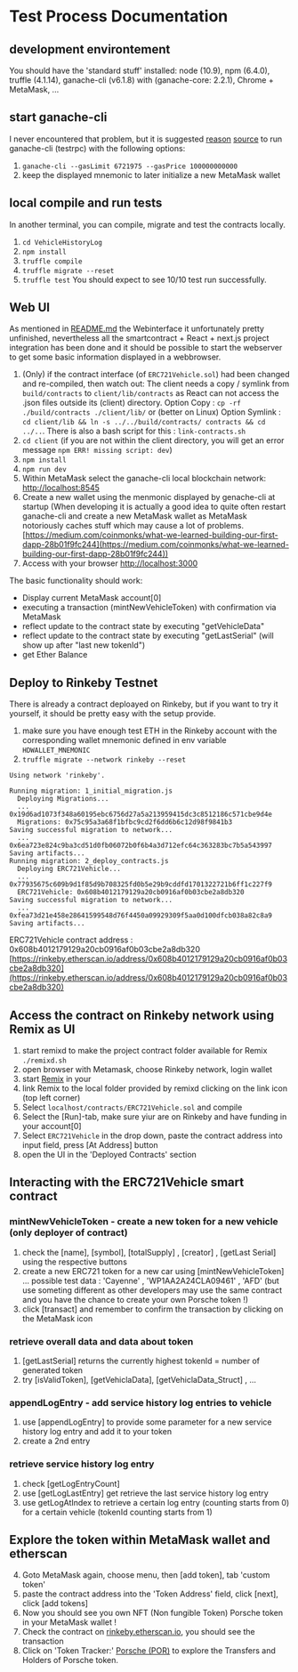 # Test Process Documentation

## development environtement
You should have the 'standard stuff' installed: node (10.9), npm (6.4.0), truffle (4.1.14), ganache-cli (v6.1.8) with (ganache-core: 2.2.1), Chrome + MetaMask, ...

## start ganache-cli
I never encountered that problem, but it is suggested [reason](https://github.com/trufflesuite/truffle/issues/660#issuecomment-343066784) [source](https://truffleframework.com/boxes/truffle-next) to run ganache-cli (testrpc) with the following options:
1. `ganache-cli --gasLimit 6721975 --gasPrice 100000000000`
2. keep the displayed mnemonic to later initialize a new MetaMask wallet

## local compile and run tests
In another terminal, you can compile, migrate and test the contracts locally.
1. `cd VehicleHistoryLog`
2. `npm install`
3. `truffle compile`
4. `truffle migrate --reset`
5. `truffle test`
You should expect to see 10/10 test run successfully.

## Web UI
As mentioned in [README.md](../README.md) the Webinterface it unfortunately pretty unfinished, nevertheless all the smartcontract + React + next.js project integration has been done and it should be possible to start the webserver to get some basic information displayed in a webbrowser.
1. (Only) if the contract interface (of `ERC721Vehicle.sol`) had been changed and re-compiled, then watch out: The client needs a copy / symlink from `build/contracts` to `client/lib/contracts` as React can not access the .json files outside its (client) directory. Option Copy : `cp -rf ./build/contracts ./client/lib/` or (better on Linux) Option Symlink : `cd client/lib && ln -s ../../build/contracts/ contracts && cd ../..`. There is also a bash script for this : `link-contracts.sh`
2. `cd client` (if you are not within the client directory, you will get an error message `npm ERR! missing script: dev`)
3. `npm install`
4. `npm run dev`
5. Within MetaMask select the ganache-cli local blockchain network: [http://localhost:8545](http://localhost:8545)
6. Create a new wallet using the menmonic displayed by genache-cli at startup
(When developing it is actually a good idea to quite often restart ganache-cli and create a new MetaMask wallet as MetaMask notoriously caches stuff which may cause a lot of problems. [https://medium.com/coinmonks/what-we-learned-building-our-first-dapp-28b01f9fc244](https://medium.com/coinmonks/what-we-learned-building-our-first-dapp-28b01f9fc244))
7. Access with your browser [http://localhost:3000](http://localhost:3000)


The basic functionality should work:
- Display current MetaMask account[0]
- executing a transaction (mintNewVehicleToken) with confirmation via MetaMask
- reflect update to the contract state by executing "getVehicleData"
- reflect update to the contract state by executing "getLastSerial" (will show up after "last new tokenId")
- get Ether Balance


## Deploy to Rinkeby Testnet
There is already a contract deploayed on Rinkeby, but if you want to try it yourself, it should be pretty easy with the setup provide.
1. make sure you have enough test ETH in the Rinkeby account with the corresponding wallet mnemonic defined in env variable `HDWALLET_MNEMONIC`
2. `truffle migrate --network rinkeby --reset`

```
Using network 'rinkeby'.

Running migration: 1_initial_migration.js
  Deploying Migrations...
  ... 0x19d6ad1073f348a60195ebc6756d27a5a213959415dc3c8512186c571cbe9d4e
  Migrations: 0x75c95a3a68f1bfbc9cd2f6dd6b6c12d98f9841b3
Saving successful migration to network...
  ... 0x6ea723e824c9ba3cd51d0fb06072b0f6b4a3d712efc64c363283bc7b5a543997
Saving artifacts...
Running migration: 2_deploy_contracts.js
  Deploying ERC721Vehicle...
  ... 0x77935675c609b9d1f85d9b708325fd0b5e29b9cddfd1701322721b6ff1c227f9
  ERC721Vehicle: 0x608b4012179129a20cb0916af0b03cbe2a8db320
Saving successful migration to network...
  ... 0xfea73d21e458e28641599548d76f4450a09929309f5aa0d100dfcb038a82c8a9
Saving artifacts...
```
ERC721Vehicle contract address : 0x608b4012179129a20cb0916af0b03cbe2a8db320
[https://rinkeby.etherscan.io/address/0x608b4012179129a20cb0916af0b03cbe2a8db320](https://rinkeby.etherscan.io/address/0x608b4012179129a20cb0916af0b03cbe2a8db320)


## Access the contract on Rinkeby network using Remix as UI

1. start remixd to make the project contract folder available for Remix `./remixd.sh`
2. open browser with Metamask, choose Rinkeby network, login wallet
3. start [Remix](https://remix.ethereum.org) in your 
4. link Remix to the local folder provided by remixd clicking on the link icon (top left corner)
5. Select `localhost/contracts/ERC721Vehicle.sol` and compile
6. Select the [Run]-tab, make sure yiur are on Rinkeby and have funding in your account[0]
7. Select `ERC721Vehicle` in the drop down, paste the contract address into input field, press [At Address] button
8. open the UI in the 'Deployed Contracts' section

## Interacting with the ERC721Vehicle smart contract

### mintNewVehicleToken - create a new token for a new vehicle (only deployer of contract)

1. check the [name], [symbol], [totalSupply] , [creator] , [getLast Serial] using the respective buttons
2. create a new ERC721 token for a new car using [mintNewVehicleToken] ... possible test data : 'Cayenne' , 'WP1AA2A24CLA09461' , 'AFD' (but use someting different as other developers may use the same contract and you have the chance to create your own Porsche token !)
3. click [transact] and remember to confirm the transaction by clicking on the MetaMask icon

### retrieve overall data and data about token

1. [getLastSerial] returns the currently highest tokenId = number of generated token
1. try [isValidToken], [getVehiclaData], [getVehiclaData_Struct] , ...


### appendLogEntry - add service history log entries to vehicle

1. use [appendLogEntry] to provide some parameter for a new service history log entry and add it to your token
2. create a 2nd entry

### retrieve service history log entry

1. check [getLogEntryCount]
1. use [getLogLastEntry] get retrieve the last service history log entry
2. use getLogAtIndex to retrieve a certain log entry (counting starts from 0) for a certain vehicle (tokenId counting starts from 1)

## Explore the token within MetaMask wallet and etherscan

4. Goto MetaMask again, choose menu, then [add token], tab 'custom token'
5. paste the contract address into the 'Token Address' field, click [next], click [add tokens]
6. Now you should see you own NFT (Non fungible Token) Porsche token in your MetaMask wallet !
7. Check the contract on [rinkeby.etherscan.io](https://rinkeby.etherscan.io/address/0x608b4012179129a20cb0916af0b03cbe2a8db320), you should see the transaction
8. Click on 'Token Tracker:' [Porsche (POR)](https://rinkeby.etherscan.io/token/0x608b4012179129a20cb0916af0b03cbe2a8db320) to explore the Transfers and Holders of Porsche token.








